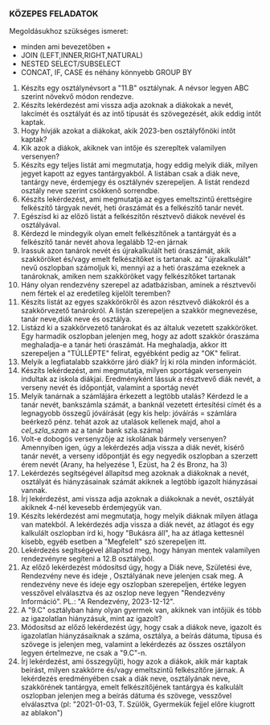 ### KÖZEPES FELADATOK
Megoldásukhoz szükséges ismeret:
- minden ami bevezetőben +
- JOIN (LEFT,INNER,RIGHT,NATURAL)
- NESTED SELECT/SUBSELECT
- CONCAT, IF, CASE és néhány könnyebb GROUP BY

1. Készíts egy osztálynévsort a "11.B" osztálynak. A névsor legyen ABC szerint növekvő módon rendezve.
2. Készíts lekérdezést ami vissza adja azoknak a diákokak a nevét, lakcímét és osztályát és az intő típusát és szövegezését, akik eddig intőt kaptak.
3. Hogy hívják azokat a diákokat, akik 2023-ben osztályfőnöki intőt kaptak?
4. Kik azok a diákok, akiknek van intője és szerepltek valamilyen versenyen?
5. Készíts egy teljes listát ami megmutatja, hogy eddig melyik diák, milyen jegyet kapott az egyes tantárgyakból. A listában csak a diák neve, tantárgy neve, érdemjegy és osztálynév szerepeljen. A listát rendezd osztály neve szerint csökkenő sorrendbe.
6. Készíts lekérdezést, ami megmutatja az egyes emeltszintű érettségire felkészítő tárgyak nevét, heti óraszámát és a felkészítő tanár nevét.
7. Egészísd ki az előző listát a felkészítőn résztvevő diákok nevével és osztályával.
8. Kérdezd le mindegyik olyan emelt felkészítőnek a tantárgyát és a felkészítő tanár nevét ahova legalább 12-en járnak
9. Irassuk azon tanárok nevét és újrakalkulált heti óraszámát, akik szakköröket és/vagy emelt felkészítőket is tartanak. az "újrakalkulált" nevű oszlopban számoljuk ki, mennyi az a heti óraszáma ezeknek a tanároknak, amiken nem szakköröket vagy felkészítőket tartanak
10. Hány olyan rendezvény szerepel az adatbázisban, aminek a résztvevői nem fértek el az eredetileg kijelölt teremben?
11. Készíts listát az egyes szakkörökről és azon résztvevő diákokról és a szakkörvezető tanárokról. A listán szerepeljen a szakkör megnevezése, tanár neve,diák neve és osztálya.
12. Listázd ki a szakkörvezető tanárokat és az általuk vezetett szakköröket. Egy harmadik oszlopban jelenjen meg, hogy az adott szakkör óraszáma meghaladja-e a tanár heti óraszámát. Ha meghaladja, akkor itt szerepeljen a "TÚLLÉPTE" felirat, egyébként pedig az "OK" felirat.
13. Melyik a legfiatalabb szakkörre járó diák? Írj ki róla minden információt.
14. Készíts lekérdezést, ami megmutatja, milyen sportágak versenyein indultak az iskola diákjai. Eredményként lássuk a résztvevő diák nevét, a verseny nevét és időpontját, valamint a sportág nevét
15. Melyik tanárnak a számlájára érkezett a legtöbb utalás? Kérdezd le a tanár nevét, bankszámla számát, a banknál vezetett értesítési címét és a legnagyobb összegű jóváírását (egy kis help: jóváírás = számlára beérkező pénz. tehát azok az utalások kellenek majd, ahol a *cel_szla_szam* az a tanár bank szla.száma)
16. Volt-e dobogós versenyzője az iskolának bármely versenyen? Amennyiben igen, úgy a lekérdezés adja vissza a diák nevét, kisérő tanár nevét, a verseny időpontját és egy negyedik oszlopban a szerzett érem nevét (Arany, ha helyezése 1, Ezüst, ha 2 és Bronz, ha 3)
17. Lekérdezés segítségével állapítsd meg azoknak a diákoknak a nevét, osztályát és hiányzásainak számát akiknek a legtöbb igazolt hiányzásai vannak.
18. Írj lekérdezést, ami vissza adja azoknak a diákoknak a nevét, osztályát akiknek 4-nél kevesebb érdemjegyük van.
19. Készíts lekérdezést ami megmutatja, hogy melyik diáknak milyen átlaga van matekból. A lekérdezés adja vissza a diák nevét, az átlagot és egy kalkulált oszlopban írd ki, hogy "Bukásra áll", ha az átlaga kettesnél kisebb, egyéb esetben a "Megfelelt" szó szerepeljen itt.
20. Lekérdezés segítségével állapítsd meg, hogy hányan mentek valamilyen rendezvényre segíteni a 12.B osztályból.
21. Az előző lekérdezést módosítsd úgy, hogy a Diák neve, Születési éve, Rendezvény neve és ideje , Osztályának neve jelenjen csak meg. A rendezvény neve és ideje egy oszlopban szerepeljen, értéke legyen vesszővel elválasztva és az oszlop neve legyen "Rendezvény Információ".
     PL.: "A Rendezvény, 2023-12-12".
22. A "9.C" osztályban hány olyan gyermek van, akiknek van intőjük és több az igazolatlan hiányzásuk, mint az igazolt?
23. Módosítsd az előző lekérdezést úgy, hogy csak a diákok neve, igazolt és igazolatlan hiányzásaiknak a száma, osztálya, a beírás dátuma, típusa és szövege is jelenjen meg, valamint a lekérdezés az összes osztályon legyen értelmezve, ne csak a "9.C"-n.
24. Írj lekérdezést, ami összegyűjti, hogy azok a diákok, akik már kaptak beírást, milyen szakkörre és/vagy emeltszintű felkészítőre járnak. A lekérdezés eredményében csak a diák neve, osztályának neve, szakkörének tantárgya, emelt felkészítőjének tantárgya és kalkulált oszlopban jelenjen meg a beírás dátuma és szövege, vesszővel elválasztva (pl: "2021-01-03, T. Szülők, Gyermekük fejjel előre kiugrott az ablakon")
